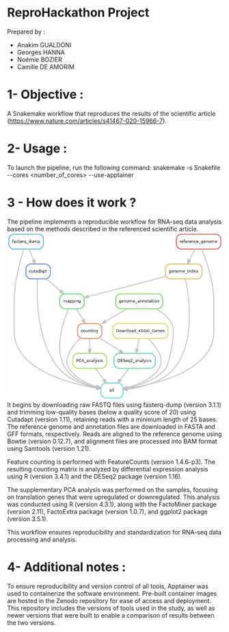 # ReproHackathon Project

Prepared by : 
- Anakim GUALDONI
- Georges HANNA
- Noémie BOZIER
- Camille DE AMORIM

# 1- Objective :
A Snakemake workflow that reproduces the results of the scientific article (https://www.nature.com/articles/s41467-020-15966-7).

# 2- Usage :
To launch the pipeline, run the following command:
snakemake -s Snakefile --cores <number_of_cores> --use-apptainer

# 3 - How does it work ?
The pipeline implements a reproducible workflow for RNA-seq data analysis based on the methods described in the referenced scientific article. 
![Workflow Diagram](Workflow_Diagram/rulegraph.png)
It begins by downloading raw FASTQ files using fasterq-dump (version 3.1.1) and trimming low-quality bases (below a quality score of 20) using Cutadapt (version 1.11), retaining reads with a minimum length of 25 bases. The reference genome and annotation files are downloaded in FASTA and GFF formats, respectively. 
Reads are aligned to the reference genome using Bowtie (version 0.12.7), and alignment files are processed into BAM format using Samtools (version 1.21). 

Feature counting is performed with FeatureCounts (version 1.4.6-p3). The resulting counting matrix is analyzed by differential expression analysis using R (version 3.4.1) and the DESeq2 package (version 1.16). 

The supplementary PCA analysis was performed on the samples, focusing on translation genes that were upregulated or downregulated. 
This analysis was conducted using R (version 4.3.1), along with the FactoMiner package (version 2.11), FactoExtra package (version 1.0.7), and ggplot2 package (version 3.5.1).

This workflow ensures reproducibility and standardization for RNA-seq data processing and analysis.

# 4- Additional notes :
To ensure reproducibility and version control of all tools, Apptainer was used to containerize the software environment. Pre-built container images are hosted in the Zenodo repository for ease of access and deployment. 
This repository includes the versions of tools used in the study, as well as newer versions that were built to enable a comparison of results between the two versions.
